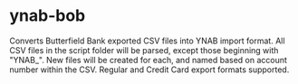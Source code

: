 ﻿# ynab-bob

Converts Butterfield Bank exported CSV files into YNAB import format.
All CSV files in the script folder will be parsed, except those beginning with "YNAB_".
New files will be created for each, and named based on account number within the CSV.
Regular and Credit Card export formats supported.
